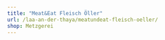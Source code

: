 ```yaml
---
title: "Meat&Eat Fleisch Öller"
url: /laa-an-der-thaya/meatundeat-fleisch-oeller/
shop: Metzgerei
---
```

